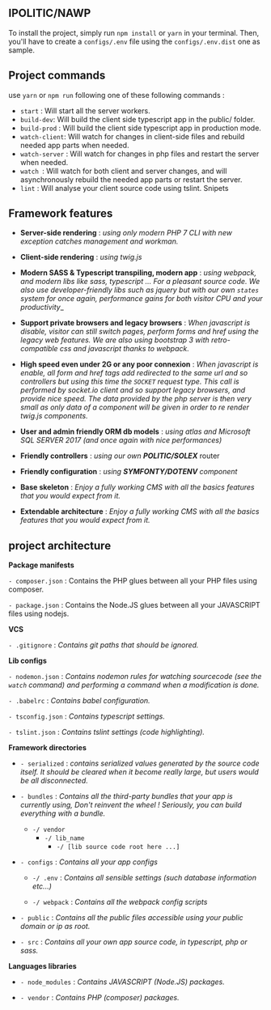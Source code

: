 ## **IPOLITIC/NAWP** 

To install the project, simply run `npm install` or `yarn` in your terminal.
Then, you'll have to create a `configs/.env` file using the `configs/.env.dist` one as sample.

## Project commands 

use `yarn` or `npm run` following one of these following commands :

- `start` : Will start all the server workers.
- `build-dev`: Will build the client side typescript app in the public/ folder.
- `build-prod` : Will build the client side typescript app in production mode.
- `watch-client`: Will watch for changes in client-side files and rebuild needed app parts when needed.
- `watch-server` : Will watch for changes in php files and restart the server when needed.
- `watch `: Will watch for both client and server changes, and will asynchronously rebuild the needed app parts or restart the server.
- `lint` : Will analyse your client source code using tslint. Snipets

## Framework features

 - **Server-side rendering** :  _using only modern PHP 7 CLI with new exception catches management and workman._ 
 
 - **Client-side rendering** :  _using twig.js_ 
 
 - **Modern SASS & Typescript transpiling, modern app** :  _using webpack, and modern libs like sass, typescript ... For a pleasant source code. 
 We also use developer-friendly libs such as jquery but with our own `states` system for once again, performance gains for both visitor CPU and your productivity__ 
 
 - **Support private browsers and legacy browsers** : _When javascript _is disable_, visitor can still switch pages, perform forms and href using the legacy web features. 
   We are also using bootstrap 3 with retro-compatible css and javascript thanks to webpack._
   
 - **High speed even under 2G or any poor connexion** : _When javascript _is enable_, all form and href tags add redirected to the same url and so controllers but using this time the `SOCKET` request type. This call is performed by socket.io client and so support legacy browsers, and provide nice speed.
 The data provided by the php server is then very small as only data of a component will be given in order to re render twig.js components._ 
 
 - **User and admin friendly ORM db models** : _using atlas and Microsoft SQL SERVER 2017 (and once again with nice performances)_
 
 - **Friendly controllers** :  _using our own **POLITIC/SOLEX**_ router

 - **Friendly configuration** :  _using **SYMFONTY/DOTENV** component_

 - **Base skeleton** : _Enjoy a fully working CMS with all the basics features that you would expect from it._

 - **Extendable architecture** : _Enjoy a fully working CMS with all the basics features that you would expect from it._


## project architecture 

**Package manifests**

`- composer.json` : Contains the PHP glues between all your PHP files using composer. 

`- package.json` : Contains the Node.JS glues between all your JAVASCRIPT files using nodejs.

**VCS**

`- .gitignore` : _Contains git paths that should be ignored._

**Lib configs**

`- nodemon.json` : _Contains nodemon rules for watching sourcecode (see the `watch` command) and performing a command when a modification is done._

`- .babelrc` : _Contains babel configuration._

`- tsconfig.json` : _Contains typescript settings._

`- tslint.json` : _Contains tslint settings (code highlighting)._ 

**Framework directories**

- `- serialized` : _contains serialized values generated by the source code itself. It should be cleared when it become really large, but users would be all disconnected._ 

- `- bundles` : _Contains all the third-party bundles that your app is currently using, Don't reinvent the wheel ! Seriously, you can build everything with a bundle._ 
   - `-/ vendor` 
        - `-/ lib_name` 
             - `-/ [lib source code root here ...]`   
              
- `- configs` :  _Contains all your app configs_ 
   - `-/ .env` : _Contains all sensible settings (such database information etc...)_
   
   - `-/ webpack` : _Contains all the webpack config scripts_
   
- `- public` : _Contains all the public files accessible using your public domain or ip as root._

- `- src` : _Contains all your own app source code, in typescript, php or sass._

**Languages libraries**

- `- node_modules` : _Contains JAVASCRIPT (Node.JS) packages._

- `- vendor` : _Contains PHP (composer) packages._

